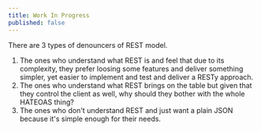 ```yaml
---
title: Work In Progress
published: false
---
```


There are 3 types of denouncers of REST model.

1. The ones who understand what REST is and feel that due to its complexity, they prefer loosing some features and deliver something
simpler, yet easier to implement and test and deliver a RESTy approach.
2. The ones who understand what REST brings on the table but given that they control the client as well,
why should they bother with the whole HATEOAS thing?
3. The ones who don't understand REST and just want a plain JSON because it's simple enough for their needs.
